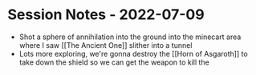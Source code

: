 # Session Notes - 2022-07-09

* Shot a sphere of annihilation into the ground into the minecart area where I saw [[The Ancient One]] slither into a tunnel
* Lots more exploring, we're gonna destroy the [[Horn of Asgaroth]] to take down the shield so we can get the weapon to kill the 